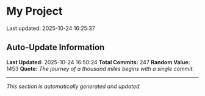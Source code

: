 # My Project


Last updated: 2025-10-24 16:25:37






























































































































































































































































































































































































































































































































































































































































## Auto-Update Information

**Last Updated:** 2025-10-24 16:50:24
**Total Commits:** 247
**Random Value:** 1453
**Quote:** _The journey of a thousand miles begins with a single commit._

---
_This section is automatically generated and updated._